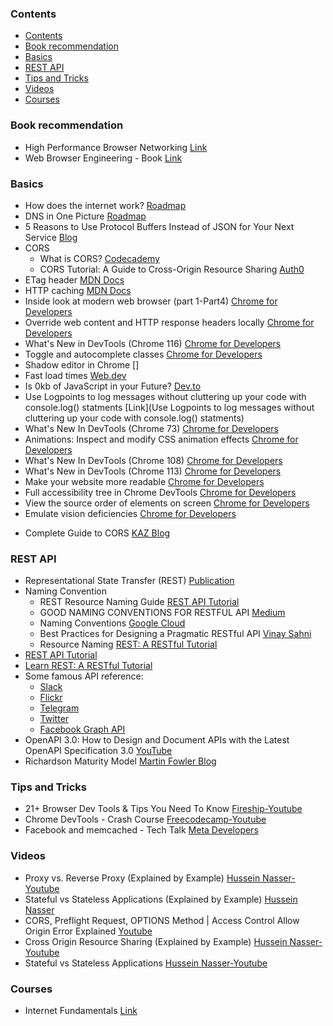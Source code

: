 ### Contents

- [Contents](#contents)
- [Book recommendation](#book-recommendation)
- [Basics](#basics)
- [REST API](#rest-api)
- [Tips and Tricks](#tips-and-tricks)
- [Videos](#videos)
- [Courses](#courses)


### Book recommendation
* High Performance Browser Networking [Link](https://hpbn.co/)
* Web Browser Engineering - Book [Link](https://browser.engineering/)

### Basics
* How does the internet work? [Roadmap](https://roadmap.sh/guides/what-is-internet)
* DNS in One Picture [Roadmap](https://roadmap.sh/guides/dns-in-one-picture)
* 5 Reasons to Use Protocol Buffers Instead of JSON for Your Next Service [Blog](https://codeclimate.com/blog/choose-protocol-buffers/)
* CORS
  * What is CORS? [Codecademy](https://www.codecademy.com/articles/what-is-cors)
  * CORS Tutorial: A Guide to Cross-Origin Resource Sharing [Auth0](https://auth0.com/blog/cors-tutorial-a-guide-to-cross-origin-resource-sharing/)
* ETag header [MDN Docs](https://developer.mozilla.org/en-US/docs/Web/HTTP/Reference/Headers/ETag)
* HTTP caching [MDN Docs](https://developer.mozilla.org/en-US/docs/Web/HTTP/Guides/Caching)
* Inside look at modern web browser (part 1-Part4) [Chrome for Developers](https://developer.chrome.com/blog/inside-browser-part1)
* Override web content and HTTP response headers locally [Chrome for Developers](https://developer.chrome.com/docs/devtools/overrides/)
* What's New in DevTools (Chrome 116) [Chrome for Developers](https://developer.chrome.com/blog/new-in-devtools-116/)
* Toggle and autocomplete classes [Chrome for Developers](https://www.linkedin.com/posts/addyosmani_devtools-webdevelopers-programming-activity-7075133917112004608-iy5x/)
* Shadow editor in Chrome []
* Fast load times [Web.dev](https://web.dev/explore/fast)
* Is 0kb of JavaScript in your Future? [Dev.to](https://dev.to/this-is-learning/is-0kb-of-javascript-in-your-future-48og)
* Use Logpoints to log messages without cluttering up your code with console.log() statments [Link](Use Logpoints to log messages without cluttering up your code with console.log() statments)
* What's New In DevTools (Chrome 73) [Chrome for Developers](https://developer.chrome.com/blog/new-in-devtools-73)
* Animations: Inspect and modify CSS animation effects [Chrome for Developers](https://developer.chrome.com/docs/devtools/css/animations/)
* What's New In DevTools (Chrome 108) [Chrome for Developers](https://developer.chrome.com/blog/new-in-devtools-108)
* What's New in DevTools (Chrome 113) [Chrome for Developers](https://developer.chrome.com/blog/new-in-devtools-113/)
* Make your website more readable [Chrome for Developers](https://developer.chrome.com/docs/devtools/accessibility/contrast/)
* Full accessibility tree in Chrome DevTools [Chrome for Developers](https://developer.chrome.com/blog/full-accessibility-tree/)
* View the source order of elements on screen [Chrome for Developers](https://developer.chrome.com/docs/devtools/accessibility/reference/#source-order)
* Emulate vision deficiencies [Chrome for Developers](https://developer.chrome.com/blog/new-in-devtools-83/#vision-deficiencies)
- Complete Guide to CORS [KAZ Blog](https://kaz.com.bd/blog/2020/1/2/3-questions-to-define-a-software-product)

### REST API

* Representational State Transfer (REST) [Publication](https://www.ics.uci.edu/~fielding/pubs/dissertation/rest_arch_style.htm)
* Naming Convention
  * REST Resource Naming Guide [REST API Tutorial](https://restfulapi.net/resource-naming/)
  * GOOD NAMING CONVENTIONS FOR RESTFUL API [Medium](https://medium.com/@md.sheeraz/good-naming-conventions-for-restful-api-985650e55e9e)
  * Naming Conventions [Google Cloud](https://cloud.google.com/apis/design/naming_convention)
  * Best Practices for Designing a Pragmatic RESTful API [Vinay Sahni](https://www.vinaysahni.com/best-practices-for-a-pragmatic-restful-api)
  * Resource Naming [REST: A RESTful Tutorial](https://www.restapitutorial.com/lessons/restfulresourcenaming.html)
* [REST API Tutorial](https://restfulapi.net/)
* [Learn REST: A RESTful Tutorial](https://www.restapitutorial.com/)
* Some famous API reference:
  * [Slack](https://api.slack.com/methods)
  * [Flickr](https://www.flickr.com/services/api/)
  * [Telegram](https://core.telegram.org/methods)
  * [Twitter](https://developer.twitter.com/en/docs/api-reference-index)
  * [Facebook Graph API](https://developers.facebook.com/docs/graph-api/)
* OpenAPI 3.0: How to Design and Document APIs with the Latest OpenAPI Specification 3.0 [YouTube](https://youtu.be/6kwmW_p_Tig)
* Richardson Maturity Model [Martin Fowler Blog](https://martinfowler.com/articles/richardsonMaturityModel.html)

### Tips and Tricks

- 21+ Browser Dev Tools & Tips You Need To Know [Fireship-Youtube](https://youtu.be/TcTSqhpm80Y?si=eL4gJ_NlrVC5_KDq)
- Chrome DevTools - Crash Course [Freecodecamp-Youtube](https://youtu.be/gTVpBbFWry8?si=I-pP-rBLhd2qvUIa)
- Facebook and memcached - Tech Talk [Meta Developers](https://youtu.be/UH7wkvcf0ys?si=Yur3EPIPYpwAucJN)

### Videos

- Proxy vs. Reverse Proxy (Explained by Example) [Hussein Nasser-Youtube](https://youtu.be/ozhe__GdWC8?si=9U5HRdUUKhq8oYLY)
- Stateful vs Stateless Applications (Explained by Example) [Hussein Nasser](https://youtu.be/nFPzI_Qg3FU?si=CIj76dLehZbi4E7A)
- CORS, Preflight Request, OPTIONS Method | Access Control Allow Origin Error Explained [Youtube](https://youtu.be/tcLW5d0KAYE?si=dKX_RUq3mm-uwqKx)
- Cross Origin Resource Sharing (Explained by Example) [Hussein Nasser-Youtube](https://youtu.be/Ka8vG5miErk?si=GnsKITJDnoGsybuO)
- Stateful vs Stateless Applications [Hussein Nasser-Youtube](https://youtu.be/nFPzI_Qg3FU?si=x9dxg_fbqcgg5Fib)

### Courses

- Internet Fundamentals [Link](https://internetfundamentals.com/)